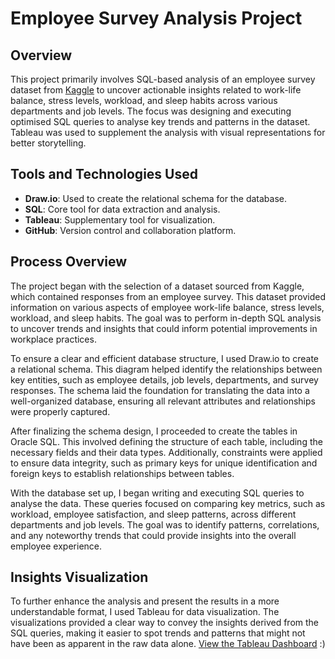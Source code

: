 # Employee Survey Analysis Project

## Overview
This project primarily involves SQL-based analysis of an employee survey dataset from [Kaggle](https://www.kaggle.com/datasets/lainguyn123/employee-survey/data) to uncover actionable insights related to work-life balance, stress levels, workload, and sleep habits across various departments and job levels. The focus was designing and executing optimised SQL queries to analyse key trends and patterns in the dataset. Tableau was used to supplement the analysis with visual representations for better storytelling.

## Tools and Technologies Used
- **Draw.io**: Used to create the relational schema for the database.
- **SQL**: Core tool for data extraction and analysis.
- **Tableau**: Supplementary tool for visualization.
- **GitHub**: Version control and collaboration platform.

## Process Overview
The project began with the selection of a dataset sourced from Kaggle, which contained responses from an employee survey. This dataset provided information on various aspects of employee work-life balance, stress levels, workload, and sleep habits. The goal was to perform in-depth SQL analysis to uncover trends and insights that could inform potential improvements in workplace practices.

To ensure a clear and efficient database structure, I used Draw.io to create a relational schema. This diagram helped identify the relationships between key entities, such as employee details, job levels, departments, and survey responses. The schema laid the foundation for translating the data into a well-organized database, ensuring all relevant attributes and relationships were properly captured.

After finalizing the schema design, I proceeded to create the tables in Oracle SQL. This involved defining the structure of each table, including the necessary fields and their data types. Additionally, constraints were applied to ensure data integrity, such as primary keys for unique identification and foreign keys to establish relationships between tables.

With the database set up, I began writing and executing SQL queries to analyse the data. These queries focused on comparing key metrics, such as workload, employee satisfaction, and sleep patterns, across different departments and job levels. The goal was to identify patterns, correlations, and any noteworthy trends that could provide insights into the overall employee experience.

## Insights Visualization
To further enhance the analysis and present the results in a more understandable format, I used Tableau for data visualization. The visualizations provided a clear way to convey the insights derived from the SQL queries, making it easier to spot trends and patterns that might not have been as apparent in the raw data alone. [View the Tableau Dashboard](https://public.tableau.com/views/Book1_17333718064590/EmployeeSurveyDashboard?:language=en-US&:sid=&:redirect=auth&:display_count=n&:origin=viz_share_link) :)

